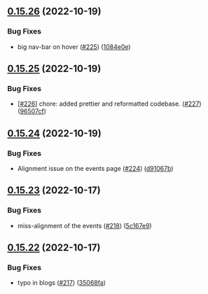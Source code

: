 ## [0.15.26](https://github.com/thecyberworld/thecyberhub.org/compare/v0.15.25...v0.15.26) (2022-10-19)


### Bug Fixes

* big nav-bar on hover ([#225](https://github.com/thecyberworld/thecyberhub.org/issues/225)) ([1084e0e](https://github.com/thecyberworld/thecyberhub.org/commit/1084e0e2b1c089ae896dcf910cda5f30ad6f3a5a))



## [0.15.25](https://github.com/thecyberworld/thecyberhub.org/compare/v0.15.24...v0.15.25) (2022-10-19)


### Bug Fixes

* [[#226](https://github.com/thecyberworld/thecyberhub.org/issues/226)] chore: added prettier and reformatted codebase. ([#227](https://github.com/thecyberworld/thecyberhub.org/issues/227)) ([96507cf](https://github.com/thecyberworld/thecyberhub.org/commit/96507cf726d8de224bb9d38c7c5e9c3d1adce920))



## [0.15.24](https://github.com/thecyberworld/thecyberhub.org/compare/v0.15.23...v0.15.24) (2022-10-19)


### Bug Fixes

* Alignment issue on the events page ([#224](https://github.com/thecyberworld/thecyberhub.org/issues/224)) ([d91067b](https://github.com/thecyberworld/thecyberhub.org/commit/d91067b35a17f5f1b1010f604f0690f0b2f93441))



## [0.15.23](https://github.com/thecyberworld/thecyberhub.org/compare/v0.15.22...v0.15.23) (2022-10-17)


### Bug Fixes

* miss-alignment of the events ([#218](https://github.com/thecyberworld/thecyberhub.org/issues/218)) ([5c167e9](https://github.com/thecyberworld/thecyberhub.org/commit/5c167e99286293361efd6609f58cd1f6efc1c567))



## [0.15.22](https://github.com/thecyberworld/thecyberhub.org/compare/v0.15.21...v0.15.22) (2022-10-17)


### Bug Fixes

* typo in blogs ([#217](https://github.com/thecyberworld/thecyberhub.org/issues/217)) ([35068fa](https://github.com/thecyberworld/thecyberhub.org/commit/35068fa07d805c5ca2c6db075bf546250b17a935))



